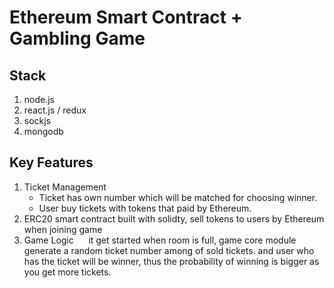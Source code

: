 # Ethereum Smart Contract + Gambling Game

## Stack
   1. node.js
   2. react.js / redux
   3. sockjs
   4. mongodb

## Key Features
   1. Ticket Management 
      - Ticket has own number which will be matched for choosing winner.
      - User buy tickets with tokens that paid by Ethereum.
   2. ERC20 smart contract 
      built with solidty, sell tokens to users by Ethereum when joining game
   3. Game Logic
      it get started when room is full, game core module generate a random ticket number among of sold tickets.
      and user who has the ticket will be winner, thus the probability of winning is bigger as you get more tickets. 

